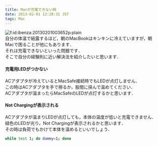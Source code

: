 ```yaml
---
title: Macが充電できない時
date: 2013-02-01 12:28:31 JST
tags: Mac
---
```


<span itemscope itemtype="http://schema.org/Photograph"><img src="/2013/02/01/20130201003652.png" alt="f:id:ibenza:20130201003652p:plain" title="f:id:ibenza:20130201003652p:plain" class="hatena-fotolife" itemprop="image"></span>  
自分の体温で結露するほど，朝のMacBookはキンキンに冷えていますが，朝Macで困ることが他にもあります．  
それは充電できないといった問題です．  
そこで自分の経験則に近い解決法を紹介したいと思います．

#### 充電用LEDがつかない

ACアダプタが冷えているとMacSafe接続時でもLEDが点灯しません．  
この時はACアダプタを手で擦るか，股間に挟んで温めてください．  
ACアダプタが温まったらMacSafeのLEDが点灯するかと思います．

#### Not Chargingが表示される

ACアダプタが温まりLEDが点灯しても，本体の温度が低いと充電できません．  
緑色のLEDが光り，Not Chargingが表示されるかと思います．  
その時は負荷でもかけて本体を温めるといいでしょう．

```sh
while test 1; do dummy=1; done
```


